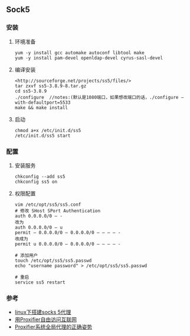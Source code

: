 ## Sock5

### 安装
1. 环境准备
    ```
    yum -y install gcc automake autoconf libtool make
    yum -y install pam-devel openldap-devel cyrus-sasl-devel
    ```

2. 编译安装
    ```
    <http://sourceforge.net/projects/ss5/files/>
    tar zxvf ss5-3.8.9-8.tar.gz
    cd ss5-3.8.9
    ./configure  //notes:(默认是1080端口，如果想改端口的话，./configure –with-defaultport=5533
    make && make install
    ```

3. 启动
    ```
    chmod a+x /etc/init.d/ss5
    /etc/init.d/ss5 start 
    ```

### 配置
1. 安装服务
    ```
    chkconfig --add ss5
    chkconfig ss5 on
    ```

2. 权限配置
    ```
    vim /etc/opt/ss5/ss5.conf 
    # 修改 SHost SPort Authentication 
    auth 0.0.0.0/0 – -
    改为
    auth 0.0.0.0/0 – u
    permit – 0.0.0.0/0 – 0.0.0.0/0 – – – – -
    改成为
    permit u 0.0.0.0/0 – 0.0.0.0/0 – – – – -

    # 添加用户
    touch /etc/opt/ss5/ss5.passwd
    echo "username password" > /etc/opt/ss5/ss5.passwd

    # 重启
    service ss5 restart
    ```


### 参考
- [linux下搭建socks 5代理](http://www.ttlsa.com/linux/linux-setup-socks-5-ttlsa/)
- [用Proxifier自由访问互联网](http://awy.me/2014/06/yong-shadowsocks-he-proxifier-zi-you-fang-wen-hu-lian-wang/)
- [Proxifier系统全局代理的正确姿势](http://blackwolfsec.cc/2016/09/19/Proxifier_Shadowshocks/)










